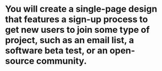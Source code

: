 # You will create a single-page design that features a sign-up process to get new users to join some type of project, such as an email list, a software beta test, or an open-source community. 

